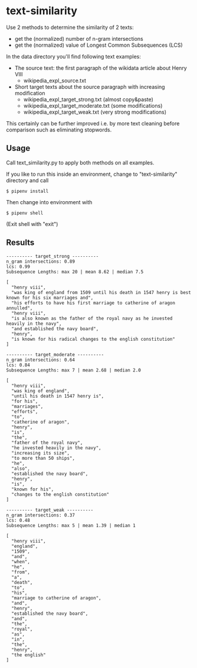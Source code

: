 # text-similarity

Use 2 methods to determine the similarity of 2 texts:
- get the (normalized) number of n-gram intersections
- get the (normalized) value of Longest Common Subsequences (LCS)


In the data directory you'll find following text examples:
- The source text: the first paragraph of the wikidata article about Henry VIII
  - wikipedia_expl_source.txt
- Short target texts about the source paragraph with increasing modification
  - wikipedia_expl_target_strong.txt (almost copy&paste)
  - wikipedia_expl_target_moderate.txt (some modifications)
  - wikipedia_expl_target_weak.txt (very strong modifications)

This certainly can be further improved i.e. by more text cleaning before comparison such as eliminating stopwords.


## Usage
Call text_similarity.py to apply both methods on all examples.

If you like to run this inside an environment, change to "text-similarity" directory and call
```
$ pipenv install
```
Then change into environment with
```
$ pipenv shell
```
(Exit shell with "exit")


## Results
```
---------- target_strong ----------
n_gram intersections: 0.89
lcs: 0.99
Subsequence Lengths: max 20 | mean 8.62 | median 7.5

[
  "henry viii",
  "was king of england from 1509 until his death in 1547 henry is best known for his six marriages and",
  "his efforts to have his first marriage to catherine of aragon annulled",
  "henry viii",
  "is also known as the father of the royal navy as he invested heavily in the navy",
  "and established the navy board",
  "henry",
  "is known for his radical changes to the english constitution"
]

---------- target_moderate ----------
n_gram intersections: 0.64
lcs: 0.84
Subsequence Lengths: max 7 | mean 2.68 | median 2.0

[
  "henry viii",
  "was king of england",
  "until his death in 1547 henry is",
  "for his",
  "marriages",
  "efforts",
  "to",
  "catherine of aragon",
  "henry",
  "is",
  "the",
  "father of the royal navy",
  "he invested heavily in the navy",
  "increasing its size",
  "to more than 50 ships",
  "he",
  "also",
  "established the navy board",
  "henry",
  "is",
  "known for his",
  "changes to the english constitution"
]

---------- target_weak ----------
n_gram intersections: 0.37
lcs: 0.48
Subsequence Lengths: max 5 | mean 1.39 | median 1

[
  "henry viii",
  "england",
  "1509",
  "and",
  "when",
  "he",
  "from",
  "a",
  "death",
  "to",
  "his",
  "marriage to catherine of aragon",
  "and",
  "henry",
  "established the navy board",
  "and",
  "the",
  "royal",
  "as",
  "in",
  "the",
  "henry",
  "the english"
]
```
